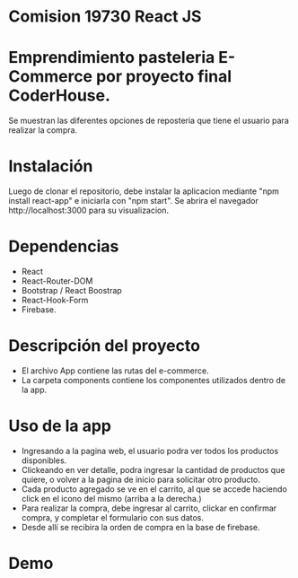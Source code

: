 # Comision 19730 React JS
# Emprendimiento pasteleria E-Commerce por proyecto final CoderHouse.

Se muestran las diferentes opciones de reposteria que tiene el usuario para realizar la compra.

# Instalación

Luego de clonar el repositorio, debe instalar la aplicacion mediante "npm install react-app" e iniciarla con "npm start". Se abrira el navegador  http://localhost:3000 para su visualizacion.

# Dependencias

- React
- React-Router-DOM 
- Bootstrap / React Boostrap 
- React-Hook-Form 
- Firebase.

# Descripción del proyecto
- El archivo App contiene las rutas del e-commerce.
- La carpeta components contiene los componentes utilizados dentro de la app. 

# Uso de la app

- Ingresando a la pagina web, el usuario podra ver todos los productos disponibles. 
- Clickeando en ver detalle, podra ingresar la cantidad de productos que quiere, o volver a la pagina de inicio para solicitar otro producto.
- Cada producto agregado se ve en el carrito, al que se accede haciendo click en el icono del mismo (arriba a la derecha.)
- Para realizar la compra, debe ingresar al carrito, clickar en confirmar compra, y completar el formulario con sus datos.
- Desde allí se recibira la orden de compra en la base de firebase.

# Demo






